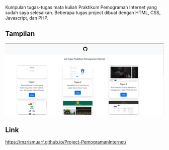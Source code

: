 Kumpulan tugas-tugas mata kuliah Praktikum Pemograman Internet yang sudah saya selesaikan.
Beberapa tugas project dibuat dengan HTML, CSS, Javascript, dan PHP.

## Tampilan 
![view index](https://raw.githubusercontent.com/mzrismuarf/Project-PemogramanInternet/master/view.png)

## Link
https://mzrismuarf.github.io/Project-PemogramanInternet/
